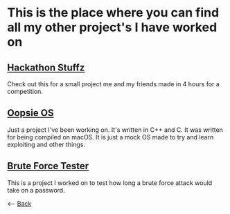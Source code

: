 # This is the place where you can find all my other project's I have worked on

## [Hackathon Stuffz](https://github.com/Zxtreme03/ComputerScience/tree/master/HackAThon)
Check out this for a small project me and my friends made in 4 hours for a competition.

## [Oopsie OS](https://github.com/Zxtreme03/OopsieOS)
Just a project I've been working on. It's written in C++ and C. It was written for being compiled on macOS. It is just a mock OS made to try and learn exploiting and other things.

## [Brute Force Tester](https://BruteForce.zxtreme03.repl.run)
This is a project I worked on to test how long a brute force attack would take on a password.

<-- [Back](./)
